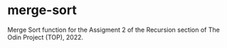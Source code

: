 # merge-sort
Merge Sort function for the Assigment 2 of the Recursion section of The Odin Project (TOP), 2022.
